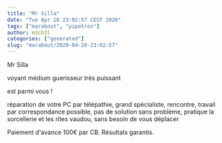 ```yaml
---
title: "Mr Silla"
date: "Tue Apr 28 23:02:57 CEST 2020"
tags: ["marabout", "pipotron"]
author: m1ch3l
categories: ["generated"]
slug: "marabout/2020-04-28-23:02:57"
---
```


Mr Silla

voyant médium guerisseur très puissant

est parmi vous !

réparation de votre PC par télépathie, grand spécialiste, rencontre, travail par correspondance possible, pas de solution sans problème, pratique la sorcellerie et les rites vaudou, sans besoin de vous déplacer

Paiement d'avance 100€ par CB. Résultats garantis.
